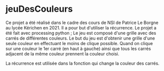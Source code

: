 # jeuDesCouleurs

Ce projet a été réalisé dans le cadre des cours de NSI de Patrice Le Borgne au lycée Kérichen en 2021. Il a pour but d'utiliser la récurrence.
Le projet a été fait avec processing python
;
Le jeu est composé d'une grille avec des carrés de différentes couleurs. Le but du jeu est d'obtenir une grille d'une seule couleur en effectuant le moins de clique possible. Quand on clique sur une couleur le 1er carré (en haut à gauche) ainsi que tous les carrés adjacent de la même couleur prennent la couleur choisi. 

La récurrence est utilisée dans la fonction qui change la couleur des carrés.
